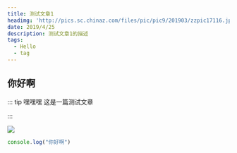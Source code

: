 ```yaml
---
title: 测试文章1
headimg: 'http://pics.sc.chinaz.com/files/pic/pic9/201903/zzpic17116.jpg'
date: 2019/4/25
description: 测试文章1的描述
tags:
  - Hello
  - tag
---
```



## 你好啊
::: tip 嘿嘿嘿
这是一篇测试文章

:::

![](https://user-gold-cdn.xitu.io/2019/4/30/16a6caffd41710b3?imageView2/0/w/1280/h/960/format/webp/ignore-error/1)



```javascript
console.log("你好啊")
```